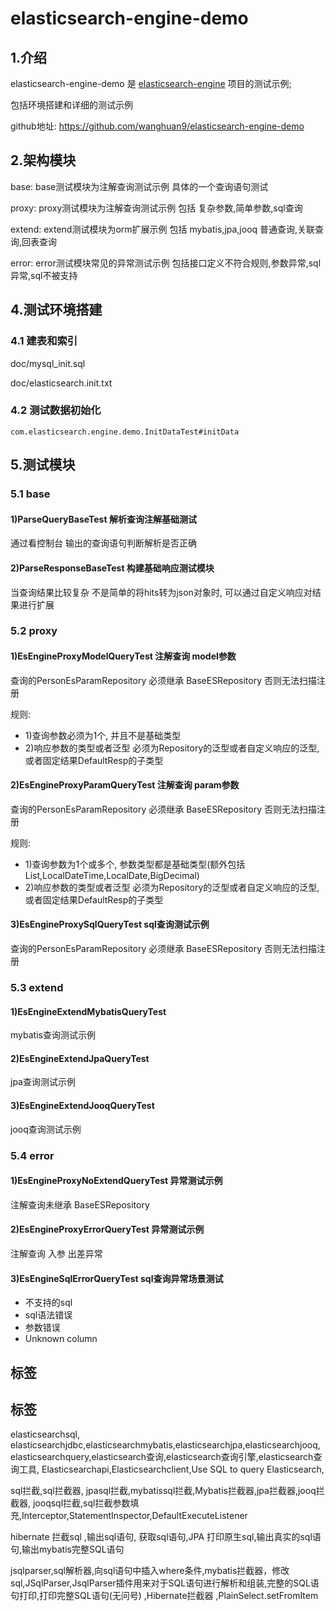 # elasticsearch-engine-demo

## 1.介绍
elasticsearch-engine-demo 是 [elasticsearch-engine](https://github.com/wanghuan9/elasticsearch-engine) 项目的测试示例;

包括环境搭建和详细的测试示例

github地址: https://github.com/wanghuan9/elasticsearch-engine-demo

## 2.架构模块

base:  base测试模块为注解查询测试示例 具体的一个查询语句测试

proxy: proxy测试模块为注解查询测试示例 包括 复杂参数,简单参数,sql查询

extend: extend测试模块为orm扩展示例 包括 mybatis,jpa,jooq 普通查询,关联查询,回表查询

error:  error测试模块常见的异常测试示例 包括接口定义不符合规则,参数异常,sql异常,sql不被支持

## 4.测试环境搭建

### 4.1 建表和索引

doc/mysql_init.sql

doc/elasticsearch.init.txt

### 4.2 测试数据初始化
```
com.elasticsearch.engine.demo.InitDataTest#initData
```
## 5.测试模块

###  5.1 base
#### 1)ParseQueryBaseTest 解析查询注解基础测试


通过看控制台 输出的查询语句判断解析是否正确

#### 2)ParseResponseBaseTest 构建基础响应测试模块


当查询结果比较复杂 不是简单的将hits转为json对象时, 可以通过自定义响应对结果进行扩展
###  5.2 proxy
#### 1)EsEngineProxyModelQueryTest 注解查询 model参数


查询的PersonEsParamRepository 必须继承 BaseESRepository 否则无法扫描注册
 
 规则:
 * 1)查询参数必须为1个, 并且不是基础类型
 * 2)响应参数的类型或者泛型 必须为Repository的泛型或者自定义响应的泛型,或者固定结果DefaultResp的子类型

#### 2)EsEngineProxyParamQueryTest 注解查询 param参数


查询的PersonEsParamRepository 必须继承 BaseESRepository 否则无法扫描注册

规则:
* 1)查询参数为1个或多个, 参数类型都是基础类型(额外包括 List,LocalDateTime,LocalDate,BigDecimal)
* 2)响应参数的类型或者泛型 必须为Repository的泛型或者自定义响应的泛型,或者固定结果DefaultResp的子类型

#### 3)EsEngineProxySqlQueryTest sql查询测试示例

查询的PersonEsParamRepository 必须继承 BaseESRepository 否则无法扫描注册

###  5.3 extend

#### 1)EsEngineExtendMybatisQueryTest

mybatis查询测试示例

#### 2)EsEngineExtendJpaQueryTest

jpa查询测试示例

#### 3)EsEngineExtendJooqQueryTest

jooq查询测试示例

###  5.4 error

#### 1)EsEngineProxyNoExtendQueryTest 异常测试示例
注解查询未继承 BaseESRepository

#### 2)EsEngineProxyErrorQueryTest 异常测试示例

注解查询 入参 出差异常

#### 3)EsEngineSqlErrorQueryTest sql查询异常场景测试

* 不支持的sql
* sql语法错误
* 参数错误
* Unknown column

## 标签

## 标签

elasticsearchsql, elasticsearchjdbc,elasticsearchmybatis,elasticsearchjpa,elasticsearchjooq,
elasticsearchquery,elasticsearch查询,elasticsearch查询引擎,elasticsearch查询工具, Elasticsearchapi,Elasticsearchclient,Use SQL to
query Elasticsearch,

sql拦截,sql拦截器, jpasql拦截,mybatissql拦截,Mybatis拦截器,jpa拦截器,jooq拦截器,
jooqsql拦截,sql拦截参数填充,Interceptor,StatementInspector,DefaultExecuteListener

hibernate 拦截sql ,输出sql语句, 获取sql语句,JPA 打印原生sql,输出真实的sql语句,输出mybatis完整SQL语句

jsqlparser,sql解析器,向sql语句中插入where条件,mybatis拦截器，修改sql,JSqlParser,JsqlParser插件用来对于SQL语句进行解析和组装,完整的SQL语句打印,打印完整SQL语句(无问号)
,Hibernate拦截器
,PlainSelect.setFromItem